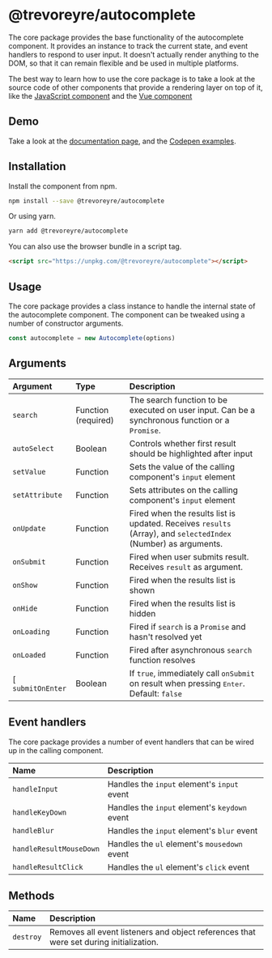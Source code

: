 # @trevoreyre/autocomplete

The core package provides the base functionality of the autocomplete component. It provides an instance to track the current state, and event handlers to respond to user input. It doesn't actually render anything to the DOM, so that it can remain flexible and be used in multiple platforms.

The best way to learn how to use the core package is to take a look at the source code of other components that provide a rendering layer on top of it, like the [JavaScript component][javascript-component] and the [Vue component][vue-component]

## Demo

Take a look at the [documentation page](https://autocomplete.trevoreyre.com), and the [Codepen examples](https://codepen.io/collection/DrwmoR/).

## Installation

Install the component from npm.

```bash
npm install --save @trevoreyre/autocomplete
```

Or using yarn.

```bash
yarn add @trevoreyre/autocomplete
```

You can also use the browser bundle in a script tag.

```html
<script src="https://unpkg.com/@trevoreyre/autocomplete"></script>
```

## Usage

The core package provides a class instance to handle the internal state of the autocomplete component. The component can be tweaked using a number of constructor arguments.

```js
const autocomplete = new Autocomplete(options)
```

## Arguments

| Argument        | Type                | Description                                                                                                    |
| :-------------- | :------------------ | :------------------------------------------------------------------------------------------------------------- |
| `search`        | Function (required) | The search function to be executed on user input. Can be a synchronous function or a `Promise`.                |
| `autoSelect`    | Boolean             | Controls whether first result should be highlighted after input                                                |
| `setValue`      | Function            | Sets the value of the calling component's `input` element                                                      |
| `setAttribute`  | Function            | Sets attributes on the calling component's `input` element                                                     |
| `onUpdate`      | Function            | Fired when the results list is updated. Receives `results` (Array), and `selectedIndex` (Number) as arguments. |
| `onSubmit`      | Function            | Fired when user submits result. Receives `result` as argument.                                                 |
| `onShow`        | Function            | Fired when the results list is shown                                                                           |
| `onHide`        | Function            | Fired when the results list is hidden                                                                          |
| `onLoading`     | Function            | Fired if `search` is a `Promise` and hasn't resolved yet                                                       |
| `onLoaded`      | Function            | Fired after asynchronous `search` function resolves                                                            |
[ `submitOnEnter` | Boolean             | If `true`, immediately call `onSubmit` on result when pressing <kbd>Enter</kbd>. Default: `false`              |

## Event handlers

The core package provides a number of event handlers that can be wired up in the calling component.

| Name                    | Description                                   |
| :---------------------- | :-------------------------------------------- |
| `handleInput`           | Handles the `input` element's `input` event   |
| `handleKeyDown`         | Handles the `input` element's `keydown` event |
| `handleBlur`            | Handles the `input` element's `blur` event    |
| `handleResultMouseDown` | Handles the `ul` element's `mousedown` event  |
| `handleResultClick`     | Handles the `ul` element's `click` event      |

[javascript-component]: packages/autocomplete-js/Autocomplete.js
[vue-component]: packages/autocomplete-vue/Autocomplete.vue

## Methods

| Name      | Description                                                                            |
|:----------|:---------------------------------------------------------------------------------------|
| `destroy` | Removes all event listeners and object references that were set during initialization. |
